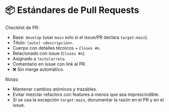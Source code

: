 # 📦 Estándares de Pull Requests

Checklist de PR:
- Base: `develop` (usar `main` solo si el issue/PR declara `target:main`).
- Título: `[auto] <descripción>`.
- Cuerpo con detalles técnicos + `Closes #n`.
- Relacionado con issue (`Closes #n`).
- Asignado a `leitolarreta`.
- Comentario en issue con link al PR.
- ❌ Sin merge automático.

Notas:
- Mantener cambios atómicos y trazables.
- Evitar mezclar refactors con features a menos que sea imprescindible.
- Si se usa la excepción `target:main`, documentar la razón en el PR y en el issue.
